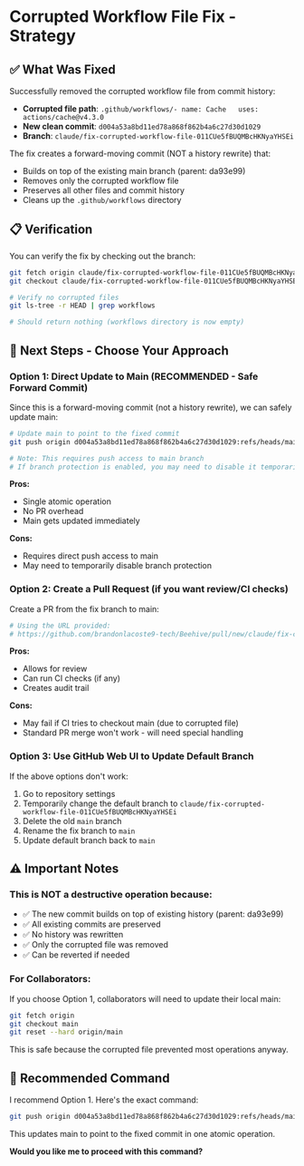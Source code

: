 # Corrupted Workflow File Fix - Strategy

## ✅ What Was Fixed

Successfully removed the corrupted workflow file from commit history:
- **Corrupted file path**: `.github/workflows/- name: Cache   uses: actions/cache@v4.3.0`
- **New clean commit**: `d004a53a8bd11ed78a868f862b4a6c27d30d1029`
- **Branch**: `claude/fix-corrupted-workflow-file-011CUe5fBUQMBcHKNyaYHSEi`

The fix creates a forward-moving commit (NOT a history rewrite) that:
- Builds on top of the existing main branch (parent: da93e99)
- Removes only the corrupted workflow file
- Preserves all other files and commit history
- Cleans up the `.github/workflows` directory

## 📋 Verification

You can verify the fix by checking out the branch:

```bash
git fetch origin claude/fix-corrupted-workflow-file-011CUe5fBUQMBcHKNyaYHSEi
git checkout claude/fix-corrupted-workflow-file-011CUe5fBUQMBcHKNyaYHSEi

# Verify no corrupted files
git ls-tree -r HEAD | grep workflows

# Should return nothing (workflows directory is now empty)
```

## 🎯 Next Steps - Choose Your Approach

### Option 1: Direct Update to Main (RECOMMENDED - Safe Forward Commit)

Since this is a forward-moving commit (not a history rewrite), we can safely update main:

```bash
# Update main to point to the fixed commit
git push origin d004a53a8bd11ed78a868f862b4a6c27d30d1029:refs/heads/main

# Note: This requires push access to main branch
# If branch protection is enabled, you may need to disable it temporarily
```

**Pros:**
- Single atomic operation
- No PR overhead
- Main gets updated immediately

**Cons:**
- Requires direct push access to main
- May need to temporarily disable branch protection

### Option 2: Create a Pull Request (if you want review/CI checks)

Create a PR from the fix branch to main:

```bash
# Using the URL provided:
# https://github.com/brandonlacoste9-tech/Beehive/pull/new/claude/fix-corrupted-workflow-file-011CUe5fBUQMBcHKNyaYHSEi
```

**Pros:**
- Allows for review
- Can run CI checks (if any)
- Creates audit trail

**Cons:**
- May fail if CI tries to checkout main (due to corrupted file)
- Standard PR merge won't work - will need special handling

### Option 3: Use GitHub Web UI to Update Default Branch

If the above options don't work:

1. Go to repository settings
2. Temporarily change the default branch to `claude/fix-corrupted-workflow-file-011CUe5fBUQMBcHKNyaYHSEi`
3. Delete the old `main` branch
4. Rename the fix branch to `main`
5. Update default branch back to `main`

## ⚠️ Important Notes

### This is NOT a destructive operation because:
- ✅ The new commit builds on top of existing history (parent: da93e99)
- ✅ All existing commits are preserved
- ✅ No history was rewritten
- ✅ Only the corrupted file was removed
- ✅ Can be reverted if needed

### For Collaborators:
If you choose Option 1, collaborators will need to update their local main:

```bash
git fetch origin
git checkout main
git reset --hard origin/main
```

This is safe because the corrupted file prevented most operations anyway.

## 🚀 Recommended Command

I recommend Option 1. Here's the exact command:

```bash
git push origin d004a53a8bd11ed78a868f862b4a6c27d30d1029:refs/heads/main
```

This updates main to point to the fixed commit in one atomic operation.

**Would you like me to proceed with this command?**
